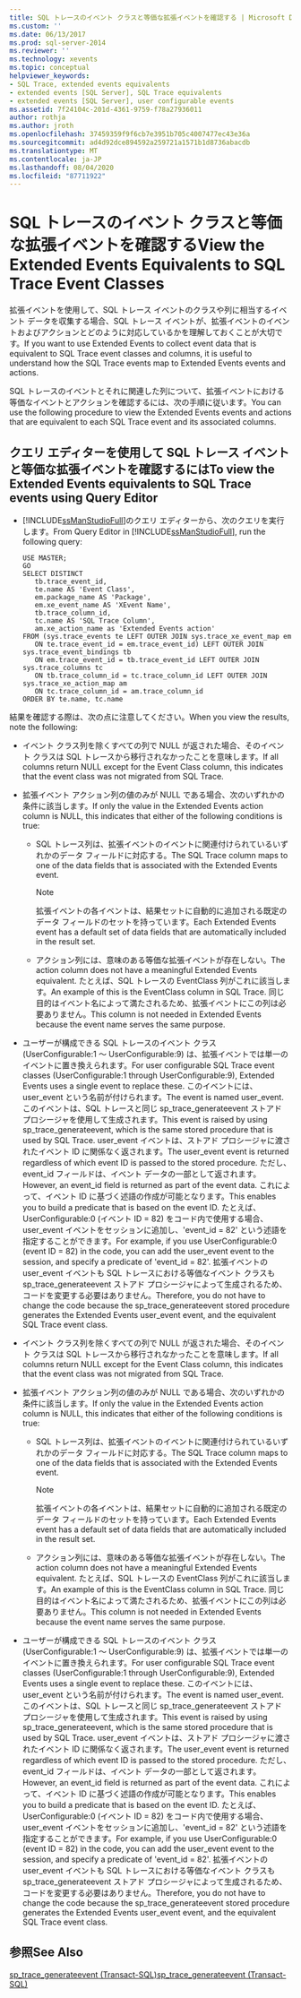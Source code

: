 ```yaml
---
title: SQL トレースのイベント クラスと等価な拡張イベントを確認する | Microsoft Docs
ms.custom: ''
ms.date: 06/13/2017
ms.prod: sql-server-2014
ms.reviewer: ''
ms.technology: xevents
ms.topic: conceptual
helpviewer_keywords:
- SQL Trace, extended events equivalents
- extended events [SQL Server], SQL Trace equivalents
- extended events [SQL Server], user configurable events
ms.assetid: 7f24104c-201d-4361-9759-f78a27936011
author: rothja
ms.author: jroth
ms.openlocfilehash: 37459359f9f6cb7e3951b705c4007477ec43e36a
ms.sourcegitcommit: ad4d92dce894592a259721a1571b1d8736abacdb
ms.translationtype: MT
ms.contentlocale: ja-JP
ms.lasthandoff: 08/04/2020
ms.locfileid: "87711922"
---
```

# <a name="view-the-extended-events-equivalents-to-sql-trace-event-classes"></a><span data-ttu-id="319ea-102">SQL トレースのイベント クラスと等価な拡張イベントを確認する</span><span class="sxs-lookup"><span data-stu-id="319ea-102">View the Extended Events Equivalents to SQL Trace Event Classes</span></span>
  <span data-ttu-id="319ea-103">拡張イベントを使用して、SQL トレース イベントのクラスや列に相当するイベント データを収集する場合、SQL トレース イベントが、拡張イベントのイベントおよびアクションとどのように対応しているかを理解しておくことが大切です。</span><span class="sxs-lookup"><span data-stu-id="319ea-103">If you want to use Extended Events to collect event data that is equivalent to SQL Trace event classes and columns, it is useful to understand how the SQL Trace events map to Extended Events events and actions.</span></span>  
  
 <span data-ttu-id="319ea-104">SQL トレースのイベントとそれに関連した列について、拡張イベントにおける等価なイベントとアクションを確認するには、次の手順に従います。</span><span class="sxs-lookup"><span data-stu-id="319ea-104">You can use the following procedure to view the Extended Events events and actions that are equivalent to each SQL Trace event and its associated columns.</span></span>  
  
## <a name="to-view-the-extended-events-equivalents-to-sql-trace-events-using-query-editor"></a><span data-ttu-id="319ea-105">クエリ エディターを使用して SQL トレース イベントと等価な拡張イベントを確認するには</span><span class="sxs-lookup"><span data-stu-id="319ea-105">To view the Extended Events equivalents to SQL Trace events using Query Editor</span></span>  
  
-   <span data-ttu-id="319ea-106">[!INCLUDE[ssManStudioFull](../../includes/ssmanstudiofull-md.md)]のクエリ エディターから、次のクエリを実行します。</span><span class="sxs-lookup"><span data-stu-id="319ea-106">From Query Editor in [!INCLUDE[ssManStudioFull](../../includes/ssmanstudiofull-md.md)], run the following query:</span></span>  
  
    ```  
    USE MASTER;  
    GO  
    SELECT DISTINCT  
       tb.trace_event_id,  
       te.name AS 'Event Class',  
       em.package_name AS 'Package',  
       em.xe_event_name AS 'XEvent Name',  
       tb.trace_column_id,  
       tc.name AS 'SQL Trace Column',  
       am.xe_action_name as 'Extended Events action'  
    FROM (sys.trace_events te LEFT OUTER JOIN sys.trace_xe_event_map em  
       ON te.trace_event_id = em.trace_event_id) LEFT OUTER JOIN sys.trace_event_bindings tb  
       ON em.trace_event_id = tb.trace_event_id LEFT OUTER JOIN sys.trace_columns tc  
       ON tb.trace_column_id = tc.trace_column_id LEFT OUTER JOIN sys.trace_xe_action_map am  
       ON tc.trace_column_id = am.trace_column_id  
    ORDER BY te.name, tc.name  
    ```  
  
 <span data-ttu-id="319ea-107">結果を確認する際は、次の点に注意してください。</span><span class="sxs-lookup"><span data-stu-id="319ea-107">When you view the results, note the following:</span></span>  
  
-   <span data-ttu-id="319ea-108">イベント クラス列を除くすべての列で NULL が返された場合、そのイベント クラスは SQL トレースから移行されなかったことを意味します。</span><span class="sxs-lookup"><span data-stu-id="319ea-108">If all columns return NULL except for the Event Class column, this indicates that the event class was not migrated from SQL Trace.</span></span>  
  
-   <span data-ttu-id="319ea-109">拡張イベント アクション列の値のみが NULL である場合、次のいずれかの条件に該当します。</span><span class="sxs-lookup"><span data-stu-id="319ea-109">If only the value in the Extended Events action column is NULL, this indicates that either of the following conditions is true:</span></span>  
  
    -   <span data-ttu-id="319ea-110">SQL トレース列は、拡張イベントのイベントに関連付けられているいずれかのデータ フィールドに対応する。</span><span class="sxs-lookup"><span data-stu-id="319ea-110">The SQL Trace column maps to one of the data fields that is associated with the Extended Events event.</span></span>  
  
        > [!NOTE]  
        >  <span data-ttu-id="319ea-111">拡張イベントの各イベントは、結果セットに自動的に追加される既定のデータ フィールドのセットを持っています。</span><span class="sxs-lookup"><span data-stu-id="319ea-111">Each Extended Events event has a default set of data fields that are automatically included in the result set.</span></span>  
  
    -   <span data-ttu-id="319ea-112">アクション列には、意味のある等価な拡張イベントが存在しない。</span><span class="sxs-lookup"><span data-stu-id="319ea-112">The action column does not have a meaningful Extended Events equivalent.</span></span> <span data-ttu-id="319ea-113">たとえば、SQL トレースの EventClass 列がこれに該当します。</span><span class="sxs-lookup"><span data-stu-id="319ea-113">An example of this is the EventClass column in SQL Trace.</span></span> <span data-ttu-id="319ea-114">同じ目的はイベント名によって満たされるため、拡張イベントにこの列は必要ありません。</span><span class="sxs-lookup"><span data-stu-id="319ea-114">This column is not needed in Extended Events because the event name serves the same purpose.</span></span>  
  
-   <span data-ttu-id="319ea-115">ユーザーが構成できる SQL トレースのイベント クラス (UserConfigurable:1 ～ UserConfigurable:9) は、拡張イベントでは単一のイベントに置き換えられます。</span><span class="sxs-lookup"><span data-stu-id="319ea-115">For user configurable SQL Trace event classes (UserConfigurable:1 through UserConfigurable:9), Extended Events uses a single event to replace these.</span></span> <span data-ttu-id="319ea-116">このイベントには、user_event という名前が付けられます。</span><span class="sxs-lookup"><span data-stu-id="319ea-116">The event is named user_event.</span></span> <span data-ttu-id="319ea-117">このイベントは、SQL トレースと同じ sp_trace_generateevent ストアド プロシージャを使用して生成されます。</span><span class="sxs-lookup"><span data-stu-id="319ea-117">This event is raised by using sp_trace_generateevent, which is the same stored procedure that is used by SQL Trace.</span></span> <span data-ttu-id="319ea-118">user_event イベントは、ストアド プロシージャに渡されたイベント ID に関係なく返されます。</span><span class="sxs-lookup"><span data-stu-id="319ea-118">The user_event event is returned regardless of which event ID is passed to the stored procedure.</span></span> <span data-ttu-id="319ea-119">ただし、event_id フィールドは、イベント データの一部として返されます。</span><span class="sxs-lookup"><span data-stu-id="319ea-119">However, an event_id field is returned as part of the event data.</span></span> <span data-ttu-id="319ea-120">これによって、イベント ID に基づく述語の作成が可能となります。</span><span class="sxs-lookup"><span data-stu-id="319ea-120">This enables you to build a predicate that is based on the event ID.</span></span> <span data-ttu-id="319ea-121">たとえば、UserConfigurable:0 (イベント ID = 82) をコード内で使用する場合、user_event イベントをセッションに追加し、'event_id = 82' という述語を指定することができます。</span><span class="sxs-lookup"><span data-stu-id="319ea-121">For example, if you use UserConfigurable:0 (event ID = 82) in the code, you can add the user_event event to the session, and specify a predicate of 'event_id = 82'.</span></span> <span data-ttu-id="319ea-122">拡張イベントの user_event イベントも SQL トレースにおける等価なイベント クラスも sp_trace_generateevent ストアド プロシージャによって生成されるため、コードを変更する必要はありません。</span><span class="sxs-lookup"><span data-stu-id="319ea-122">Therefore, you do not have to change the code because the sp_trace_generateevent stored procedure generates the Extended Events user_event event, and the equivalent SQL Trace event class.</span></span>  
  
-   <span data-ttu-id="319ea-123">イベント クラス列を除くすべての列で NULL が返された場合、そのイベント クラスは SQL トレースから移行されなかったことを意味します。</span><span class="sxs-lookup"><span data-stu-id="319ea-123">If all columns return NULL except for the Event Class column, this indicates that the event class was not migrated from SQL Trace.</span></span>  
  
-   <span data-ttu-id="319ea-124">拡張イベント アクション列の値のみが NULL である場合、次のいずれかの条件に該当します。</span><span class="sxs-lookup"><span data-stu-id="319ea-124">If only the value in the Extended Events action column is NULL, this indicates that either of the following conditions is true:</span></span>  
  
    -   <span data-ttu-id="319ea-125">SQL トレース列は、拡張イベントのイベントに関連付けられているいずれかのデータ フィールドに対応する。</span><span class="sxs-lookup"><span data-stu-id="319ea-125">The SQL Trace column maps to one of the data fields that is associated with the Extended Events event.</span></span>  
  
        > [!NOTE]  
        >  <span data-ttu-id="319ea-126">拡張イベントの各イベントは、結果セットに自動的に追加される既定のデータ フィールドのセットを持っています。</span><span class="sxs-lookup"><span data-stu-id="319ea-126">Each Extended Events event has a default set of data fields that are automatically included in the result set.</span></span>  
  
    -   <span data-ttu-id="319ea-127">アクション列には、意味のある等価な拡張イベントが存在しない。</span><span class="sxs-lookup"><span data-stu-id="319ea-127">The action column does not have a meaningful Extended Events equivalent.</span></span> <span data-ttu-id="319ea-128">たとえば、SQL トレースの EventClass 列がこれに該当します。</span><span class="sxs-lookup"><span data-stu-id="319ea-128">An example of this is the EventClass column in SQL Trace.</span></span> <span data-ttu-id="319ea-129">同じ目的はイベント名によって満たされるため、拡張イベントにこの列は必要ありません。</span><span class="sxs-lookup"><span data-stu-id="319ea-129">This column is not needed in Extended Events because the event name serves the same purpose.</span></span>  
  
-   <span data-ttu-id="319ea-130">ユーザーが構成できる SQL トレースのイベント クラス (UserConfigurable:1 ～ UserConfigurable:9) は、拡張イベントでは単一のイベントに置き換えられます。</span><span class="sxs-lookup"><span data-stu-id="319ea-130">For user configurable SQL Trace event classes (UserConfigurable:1 through UserConfigurable:9), Extended Events uses a single event to replace these.</span></span> <span data-ttu-id="319ea-131">このイベントには、user_event という名前が付けられます。</span><span class="sxs-lookup"><span data-stu-id="319ea-131">The event is named user_event.</span></span> <span data-ttu-id="319ea-132">このイベントは、SQL トレースと同じ sp_trace_generateevent ストアド プロシージャを使用して生成されます。</span><span class="sxs-lookup"><span data-stu-id="319ea-132">This event is raised by using sp_trace_generateevent, which is the same stored procedure that is used by SQL Trace.</span></span> <span data-ttu-id="319ea-133">user_event イベントは、ストアド プロシージャに渡されたイベント ID に関係なく返されます。</span><span class="sxs-lookup"><span data-stu-id="319ea-133">The user_event event is returned regardless of which event ID is passed to the stored procedure.</span></span> <span data-ttu-id="319ea-134">ただし、event_id フィールドは、イベント データの一部として返されます。</span><span class="sxs-lookup"><span data-stu-id="319ea-134">However, an event_id field is returned as part of the event data.</span></span> <span data-ttu-id="319ea-135">これによって、イベント ID に基づく述語の作成が可能となります。</span><span class="sxs-lookup"><span data-stu-id="319ea-135">This enables you to build a predicate that is based on the event ID.</span></span> <span data-ttu-id="319ea-136">たとえば、UserConfigurable:0 (イベント ID = 82) をコード内で使用する場合、user_event イベントをセッションに追加し、'event_id = 82' という述語を指定することができます。</span><span class="sxs-lookup"><span data-stu-id="319ea-136">For example, if you use UserConfigurable:0 (event ID = 82) in the code, you can add the user_event event to the session, and specify a predicate of 'event_id = 82'.</span></span> <span data-ttu-id="319ea-137">拡張イベントの user_event イベントも SQL トレースにおける等価なイベント クラスも sp_trace_generateevent ストアド プロシージャによって生成されるため、コードを変更する必要はありません。</span><span class="sxs-lookup"><span data-stu-id="319ea-137">Therefore, you do not have to change the code because the sp_trace_generateevent stored procedure generates the Extended Events user_event event, and the equivalent SQL Trace event class.</span></span>  
  
## <a name="see-also"></a><span data-ttu-id="319ea-138">参照</span><span class="sxs-lookup"><span data-stu-id="319ea-138">See Also</span></span>  
 [<span data-ttu-id="319ea-139">sp_trace_generateevent &#40;Transact-SQL&#41;</span><span class="sxs-lookup"><span data-stu-id="319ea-139">sp_trace_generateevent &#40;Transact-SQL&#41;</span></span>](/sql/relational-databases/system-stored-procedures/sp-trace-generateevent-transact-sql)  
  
  
